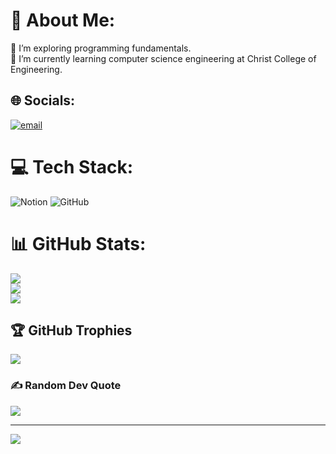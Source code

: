 # 💫 About Me:
🔭 I’m exploring programming fundamentals.<br>🌱 I’m currently learning computer science engineering at Christ College of Engineering.<br>


## 🌐 Socials:
[![email](https://img.shields.io/badge/Email-D14836?logo=gmail&logoColor=white)](mailto:sarangikiran.official@gmail.com) 

# 💻 Tech Stack:
![Notion](https://img.shields.io/badge/Notion-%23000000.svg?style=flat&logo=notion&logoColor=white) ![GitHub](https://img.shields.io/badge/github-%23121011.svg?style=flat&logo=github&logoColor=white)
# 📊 GitHub Stats:
![](https://github-readme-stats.vercel.app/api?username=sarangikiranofficial&theme=shades-of-purple&hide_border=false&include_all_commits=false&count_private=false)<br/>
![](https://nirzak-streak-stats.vercel.app/?user=sarangikiranofficial&theme=shades-of-purple&hide_border=false)<br/>
![](https://github-readme-stats.vercel.app/api/top-langs/?username=sarangikiranofficial&theme=shades-of-purple&hide_border=false&include_all_commits=false&count_private=false&layout=compact)

## 🏆 GitHub Trophies
![](https://github-profile-trophy.vercel.app/?username=sarangikiranofficial&theme=radical&no-frame=true&no-bg=false&margin-w=4)

### ✍️ Random Dev Quote
![](https://quotes-github-readme.vercel.app/api?type=horizontal&theme=radical)

---
[![](https://visitcount.itsvg.in/api?id=sarangikiranofficial&icon=0&color=0)](https://visitcount.itsvg.in)

<!-- Proudly created with GPRM ( https://gprm.itsvg.in ) -->
